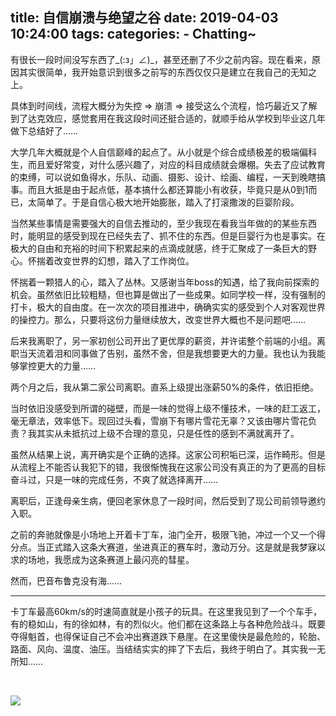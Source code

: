 title: 自信崩溃与绝望之谷
date: 2019-04-03 10:24:00
tags:
categories:
    - Chatting~
---

有很长一段时间没写东西了_(:з」∠)_，甚至还删了不少之前内容。现在看来，原因其实很简单，我开始意识到很多之前写的东西仅仅只是建立在我自己的无知之上。
<!--more-->
具体到时间线，流程大概分为失控 => 崩溃 => 接受这么个流程，恰巧最近又了解到了达克效应，感觉套用在我这段时间还挺合适的，就顺手给从学校到毕业这几年做下总结好了……

大学几年大概就是个人自信巅峰的起点了。从小就是个综合成绩极差的极端偏科生，而且爱好常变，对什么感兴趣了，对应的科目成绩就会爆棚。失去了应试教育的束缚，可以说如鱼得水，乐队、动画、摄影、设计、绘画、编程，一天到晚瞎搞事。而且大抵是由于起点低，基本搞什么都还算能小有收获，毕竟只是从0到1而已，太简单了。于是自信心极大地开始膨胀，踏入了打滚撒泼的巨婴阶段。

当然某些事情是需要强大的自信去推动的，至少我现在看我当年做的的某些东西时，能明显的感受到现在已经失去了、抓不住的东西。但是巨婴行为也是事实。在极大的自由和充裕的时间下积累起来的点滴成就感，终于汇聚成了一条巨大的野心。怀揣着改变世界的幻想，踏入了工作岗位。

怀揣着一颗猎人的心，踏入了丛林。又感谢当年boss的知遇，给了我向前探索的机会。虽然依旧比较粗糙，但也算是做出了一些成果。如同学校一样，没有强制的打卡，极大的自由度。在一次次的项目推进中，确确实实的感受到个人对客观世界的操控力。那么，只要将这份力量继续放大，改变世界大概也不是问题吧……

后来我离职了，另一家初创公司开出了更优厚的薪资，并许诺整个前端的小组。离职当天流着泪和同事做了告别，虽然不舍，但是我想要更大的力量。我也认为我能够掌控更大的力量……

两个月之后，我从第二家公司离职。直系上级提出涨薪50%的条件，依旧拒绝。

当时依旧没感受到所谓的碰壁，而是一味的觉得上级不懂技术，一味的赶工返工，毫无章法，效率低下。现回过头看，雪崩下有哪片雪花无辜？又该由哪片雪花负责？我其实从未抵抗过上级不合理的意见，只是任性的感到不满就离开了。

虽然从结果上说，离开确实是个正确的选择。这家公司积垢已深，运作畸形。但是从流程上不能否认我犯下的错，我很惭愧我在这家公司没有真正的为了更高的目标奋斗过，只是一味的完成任务，不爽了就选择离开……

离职后，正逢母亲生病，便回老家休息了一段时间，然后受到了现公司前领导邀约入职。

之前的奔驰就像是小场地上开着卡丁车，油门全开，极限飞驰，冲过一个又一个得分点。当正式踏入这条大赛道，坐进真正的赛车时，激动万分。这是就是我梦寐以求的场地，我愿成为这条赛道上最闪亮的彗星。

然而，巴音布鲁克没有海……

***

卡丁车最高60km/s的时速简直就是小孩子的玩具。在这里我见到了一个个车手，有的稳如山，有的徐如林，有的烈似火。他们都在这条路上与各种危险战斗。既要夺得魁首，也得保证自己不会冲出赛道跌下悬崖。在这里傻快是最危险的，轮胎、路面、风向、温度、油压。当结结实实的摔了下去后，我终于明白了。其实我一无所知……

<br>

![](./img.jpg)

<br>